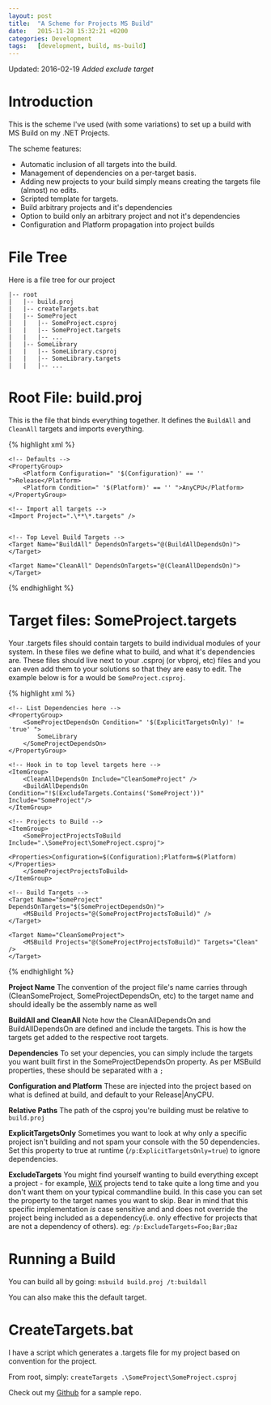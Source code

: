 ```yaml
---
layout:	post
title:	"A Scheme for Projects MS Build"
date:	2015-11-28 15:32:21 +0200
categories:	Development
tags:	[development, build, ms-build]
---
```


Updated: 2016-02-19 *Added exclude target*

#  Introduction

This is the scheme I've used (with some variations) to set up a build with MS Build on my .NET Projects.

The scheme features:
-  Automatic inclusion of all targets into the build.
-  Management of dependencies on a per-target basis.
-  Adding new projects to your build simply means creating the targets file (almost) no edits.
-  Scripted template for targets.
-  Build arbitrary projects and it's dependencies
-  Option to build only an arbitrary project and not it's dependencies
-  Configuration and Platform propagation into project builds

#  File Tree

Here is a file tree for our project

~~~
|-- root
|   |-- build.proj
|   |-- createTargets.bat
|   |-- SomeProject
|   |   |-- SomeProject.csproj
|   |   |-- SomeProject.targets
|   |   |-- ...
|   |-- SomeLibrary
|   |   |-- SomeLibrary.csproj
|   |   |-- SomeLibrary.targets
|   |   |-- ...
~~~

#  Root File: build.proj

This is the file that binds everything together. It defines the `BuildAll` and `CleanAll` targets and imports everything.

{% highlight xml %}
<?xml version="1.0" encoding="utf-8"?>
<Project
         ToolsVersion="4.0"
         xmlns="http://schemas.microsoft.com/developer/msbuild/2003">

    <!-- Defaults -->
    <PropertyGroup>
        <Platform Configuration=" '$(Configuration)' == '' ">Release</Platform>
        <Platform Condition=" '$(Platform)' == '' ">AnyCPU</Platform>
    </PropertyGroup>
    
    <!-- Import all targets -->
    <Import Project=".\**\*.targets" />
   
    
    <!-- Top Level Build Targets -->
    <Target Name="BuildAll" DependsOnTargets="@(BuildAllDependsOn)">
    </Target>
    
    <Target Name="CleanAll" DependsOnTargets="@(CleanAllDependsOn)">
    </Target>
</Project>
{% endhighlight %}

#  Target files: SomeProject.targets

Your .targets files should contain targets to build individual modules of your system. In these files we define what to build, and what it's dependencies are. These files should live next to your .csproj (or vbproj, etc) files and you can even add them to your solutions so that they are easy to edit. The example below is for a would be `SomeProject.csproj`.

{% highlight xml %}
<?xml version="1.0" encoding="utf-8"?>
<Project
         ToolsVersion="4.0"
         xmlns="http://schemas.microsoft.com/developer/msbuild/2003">

    <!-- List Dependencies here -->
    <PropertyGroup>
        <SomeProjectDependsOn Condition=" '$(ExplicitTargetsOnly)' != 'true' ">
            SomeLibrary
        </SomeProjectDependsOn>
    </PropertyGroup>

    <!-- Hook in to top level targets here -->
    <ItemGroup>
        <CleanAllDependsOn Include="CleanSomeProject" />
        <BuildAllDependsOn Condition="!$(ExcludeTargets.Contains('SomeProject'))" Include="SomeProject"/>
    </ItemGroup>

    <!-- Projects to Build -->
    <ItemGroup>
        <SomeProjectProjectsToBuild Include=".\SomeProject\SomeProject.csproj">
            <Properties>Configuration=$(Configuration);Platform=$(Platform)</Properties>
        </SomeProjectProjectsToBuild>
    </ItemGroup>

    <!-- Build Targets -->
    <Target Name="SomeProject"  DependsOnTargets="$(SomeProjectDependsOn)">
        <MSBuild Projects="@(SomeProjectProjectsToBuild)" />
    </Target>

    <Target Name="CleanSomeProject">
        <MSBuild Projects="@(SomeProjectProjectsToBuild)" Targets="Clean" />
    </Target>

</Project>
{% endhighlight %}


**Project Name**
The convention of the project file's name carries through (CleanSomeProject, SomeProjectDependsOn, etc) to the target name and should ideally be the assembly name as well

**BuildAll and CleanAll**
Note how the CleanAllDependsOn and BuildAllDependsOn are defined and include the targets. This is how the targets get added to the respective root targets.

**Dependencies**
To set your depencies, you can simply include the targets you want built first in the SomeProjectDependsOn property. As per MSBuild properties, these should be separated with a `;`

**Configuration and Platform**
These are injected into the project based on what is defined at build, and default to your Release|AnyCPU.

**Relative Paths**
The path of the csproj you're building must be relative to `build.proj`

**ExplicitTargetsOnly**
Sometimes you want to look at why only a specific project isn't building and not spam your console with the 50 dependencies. Set this property to true at runtime (`/p:ExplicitTargetsOnly=true`) to ignore dependencies.

**ExcludeTargets**
You might find yourself wanting to build everything except a project - for example, [WiX](http://wixtoolset.org/) projects tend to take quite a long time and you don't want them on your typical commandline build. In this case you can set the property to the target names you want to skip. Bear in mind that this specific implementation *is* case sensitive and and does not override the project being included as a dependency(i.e. only effective for projects that are not a dependency of others). eg: `/p:ExcludeTargets=Foo;Bar;Baz`

#  Running a Build

You can build all by going: `msbuild build.proj /t:buildall`

You can also make this the default target.

#  CreateTargets.bat

I have a script which generates a .targets file for my project based on convention for the project.

From root, simply: `createTargets .\SomeProject\SomeProject.csproj`

Check out my [Github](https://github.com/geoffles/geoffles-msbuild-scheme) for a sample repo.